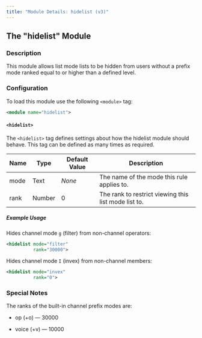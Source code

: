 ```yaml
---
title: "Module Details: hidelist (v3)"
---
```


## The "hidelist" Module

### Description

This module allows list mode lists to be hidden from users without a prefix mode ranked equal to or higher than a defined level.

### Configuration

To load this module use the following `<module>` tag:

```xml
<module name="hidelist">
```

#### `<hidelist>`

The `<hidelist>` tag defines settings about how the hidelist module should behave. This tag can be defined as many times as required.

Name | Type   | Default Value | Description
---- | ------ | ------------- | -----------
mode | Text   | *None*        | The name of the mode this rule applies to.
rank | Number | 0             | The rank to restrict viewing this list mode list to.

##### Example Usage

Hides channel mode `g` (filter) from non-channel operators:

```xml
<hidelist mode="filter"
          rank="30000">
```

Hides channel mode `I` (invex) from non-channel members:

```xml
<hidelist mode="invex"
          rank="0">
```

### Special Notes

The ranks of the built-in channel prefix modes are:

- op (+o) &mdash; 30000

- voice (+v) &mdash; 10000
